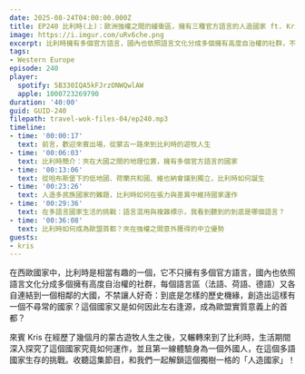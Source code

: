 ```yaml
---
date: 2025-08-24T04:00:00.000Z
title: EP240 比利時(上)：歐洲強權之間的緩衝區，擁有三種官方語言的人造國家 ft. Kris
image: https://i.imgur.com/uRv6che.png
excerpt: 比利時擁有多個官方語言，國內也依照語言文化分成多個擁有高度自治權的社群，不禁讓人好奇：到底是怎樣的歷史機緣，創造出這樣有一個不尋常的國家？這個國家又是如何因此左右逢源，成為歐盟實質意義上的首都？
tags:
- Western Europe
episode: 240
player:
  spotify: 5B330IQA5kFJrzONWQwlAW
  apple: 1000723269790
duration: '40:00'
guid: GUID-240
filepath: travel-wok-files-04/ep240.mp3
timeline:
- time: '00:00:17'
  text: 前言，歡迎來賓出場，從蒙古一路來到比利時的遊牧人生
- time: '00:06:03'
  text: 比利時簡介：夾在大國之間的地理位置，擁有多個官方語言的國家
- time: '00:13:06'
  text: 從哈布斯堡下的低地國、荷蘭共和國、維也納會議到獨立，比利時如何誕生
- time: '00:23:26'
  text: 人造多民族國家的難題，比利時如何在張力與差異中維持國家運作
- time: '00:29:36'
  text: 在多語言國家生活的挑戰：語言混用與複雜標示，我看到聽到的到底是哪個語言？ 
- time: '00:36:08'
  text: 比利時如何成為歐盟首都？夾在強權之間意外獲得的中立優勢
guests:
- kris
---
```

在西歐國家中，比利時是相當有趣的一個，它不只擁有多個官方語言，國內也依照語言文化分成多個擁有高度自治權的社群，每個語言區（法語、荷語、德語）又各自連結到一個相鄰的大國，不禁讓人好奇：到底是怎樣的歷史機緣，創造出這樣有一個不尋常的國家？這個國家又是如何因此左右逢源，成為歐盟實質意義上的首都？

來賓 Kris 在經歷了幾個月的蒙古遊牧人生之後，又輾轉來到了比利時，生活期間深入探究了這個國家究竟如何運作，並且第一線體驗身為一個外國人，在這個多語國家生存的挑戰。收聽這集節目，和我們一起解鎖這個獨樹一格的「人造國家」！